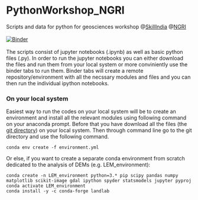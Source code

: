 # PythonWorkshop_NGRI
Scripts and data for python for geosciences workshop @[SkillIndia](https://www.skillindiadigital.gov.in/home) @[NGRI](https://www.ngri.res.in/) </br>
</br>
[![Binder](https://img.shields.io/badge/Gaussian%20Hill%20and%20DEM%20analysis-blue?style=plastic&logo=python&logoColor=green&color=brown)](https://mybinder.org/v2/gh/ramendra1990/PythonWorkshop_NGRI/main?labpath=.%2FDEM+%2FGaussianHill%2FGaussian+Hill+and+DEM+analysis.ipynb)</br></br>
The scripts consist of jupyter notebooks (.ipynb) as well as basic python files (.py). In order to run the jupyter notebooks you can either download the files and run them from your local system or more conviniently use the binder tabs to run them. Binder tabs will create a remote repository/environment with all the necssary modules and files and you can then run the individual ipython notebooks.

### On your local system
Easiest way to run the codes on your local system will be to create an environment and install all the relevant modules using following command on your anaconda prompt. Before that you have download all the files (the [git directory](https://github.com/ramendra1990/PythonWorkshop_NGRI.git)) on your local system. Then through command line go to the git directory and use the following command.
```
conda env create -f environment.yml
```
Or else, if you want to create a separate conda environment from scratch dedicated to the analysis of DEMs (e.g. LEM_environment):
```
conda create -n LEM_environment python=3.* pip scipy pandas numpy matplotlib scikit-image gdal ipython spyder statsmodels jupyter pyproj
conda activate LEM_environment
conda install -y -c conda-forge landlab
```



